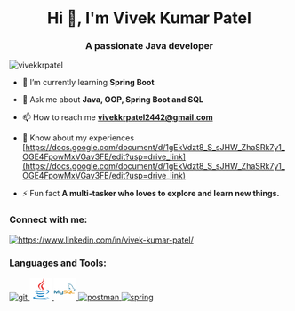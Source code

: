 <h1 align="center">Hi 👋, I'm Vivek Kumar Patel</h1>
<h3 align="center">A passionate Java developer</h3>

<p align="left"> <img src="https://komarev.com/ghpvc/?username=vivekkrpatel&label=Profile%20views&color=0e75b6&style=flat" alt="vivekkrpatel" /> </p>

- 🌱 I’m currently learning **Spring Boot**

- 💬 Ask me about **Java, OOP, Spring Boot and SQL**

- 📫 How to reach me **vivekkrpatel2442@gmail.com**

- 📄 Know about my experiences [https://docs.google.com/document/d/1gEkVdzt8_S_sJHW_ZhaSRk7y1_OGE4FpowMxVGav3FE/edit?usp=drive_link](https://docs.google.com/document/d/1gEkVdzt8_S_sJHW_ZhaSRk7y1_OGE4FpowMxVGav3FE/edit?usp=drive_link)

- ⚡ Fun fact **A multi-tasker who loves to explore and learn new things.**

<h3 align="left">Connect with me:</h3>
<p align="left">
<a href="https://linkedin.com/in/https://www.linkedin.com/in/vivek-kumar-patel/" target="blank"><img align="center" src="https://raw.githubusercontent.com/rahuldkjain/github-profile-readme-generator/master/src/images/icons/Social/linked-in-alt.svg" alt="https://www.linkedin.com/in/vivek-kumar-patel/" height="30" width="40" /></a>
</p>

<h3 align="left">Languages and Tools:</h3>
<p align="left"> <a href="https://git-scm.com/" target="_blank" rel="noreferrer"> <img src="https://www.vectorlogo.zone/logos/git-scm/git-scm-icon.svg" alt="git" width="40" height="40"/> </a> <a href="https://www.java.com" target="_blank" rel="noreferrer"> <img src="https://raw.githubusercontent.com/devicons/devicon/master/icons/java/java-original.svg" alt="java" width="40" height="40"/> </a> <a href="https://www.mysql.com/" target="_blank" rel="noreferrer"> <img src="https://raw.githubusercontent.com/devicons/devicon/master/icons/mysql/mysql-original-wordmark.svg" alt="mysql" width="40" height="40"/> </a> <a href="https://postman.com" target="_blank" rel="noreferrer"> <img src="https://www.vectorlogo.zone/logos/getpostman/getpostman-icon.svg" alt="postman" width="40" height="40"/> </a> <a href="https://spring.io/" target="_blank" rel="noreferrer"> <img src="https://www.vectorlogo.zone/logos/springio/springio-icon.svg" alt="spring" width="40" height="40"/> </a> </p>
